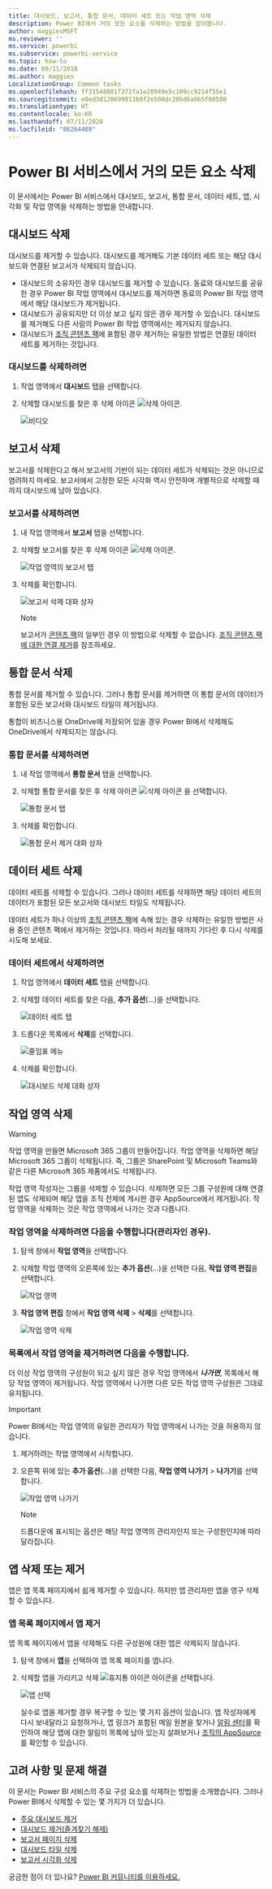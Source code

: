 ```yaml
---
title: 대시보드, 보고서, 통합 문서, 데이터 세트 또는 작업 영역 삭제
description: Power BI에서 거의 모든 요소를 삭제하는 방법을 알아봅니다.
author: maggiesMSFT
ms.reviewer: ''
ms.service: powerbi
ms.subservice: powerbi-service
ms.topic: how-to
ms.date: 09/11/2018
ms.author: maggies
LocalizationGroup: Common tasks
ms.openlocfilehash: ff31548801f372fa1e20949e5c109cc9214f55e1
ms.sourcegitcommit: e8ed3d120699911b0f2e508dc20bd6a9b5f00580
ms.translationtype: HT
ms.contentlocale: ko-KR
ms.lasthandoff: 07/11/2020
ms.locfileid: "86264488"
---
```

# <a name="delete-almost-anything-in-power-bi-service"></a>Power BI 서비스에서 거의 모든 요소 삭제
이 문서에서는 Power BI 서비스에서 대시보드, 보고서, 통합 문서, 데이터 세트, 앱, 시각화 및 작업 영역을 삭제하는 방법을 안내합니다.

## <a name="delete-a-dashboard"></a>대시보드 삭제
대시보드를 제거할 수 있습니다. 대시보드를 제거해도 기본 데이터 세트 또는 해당 대시보드와 연결된 보고서가 삭제되지 않습니다.

* 대시보드의 소유자인 경우 대시보드를 제거할 수 있습니다. 동료와 대시보드를 공유한 경우 Power BI 작업 영역에서 대시보드를 제거하면 동료의 Power BI 작업 영역에서 해당 대시보드가 제거됩니다.
* 대시보드가 공유되지만 더 이상 보고 싶지 않은 경우 제거할 수 있습니다.  대시보드를 제거해도 다른 사람의 Power BI 작업 영역에서는 제거되지 않습니다.
* 대시보드가 [조직 콘텐츠 팩](../collaborate-share/service-organizational-content-pack-disconnect.md)에 포함된 경우 제거하는 유일한 방법은 연결된 데이터 세트를 제거하는 것입니다.

### <a name="to-delete-a-dashboard"></a>대시보드를 삭제하려면
1. 작업 영역에서 **대시보드** 탭을 선택합니다.
2. 삭제할 대시보드를 찾은 후 삭제 아이콘 ![삭제 아이콘](media/service-delete/power-bi-delete-icon.png).

    ![비디오](media/service-delete/power-bi-delete-dash.gif)

## <a name="delete-a-report"></a>보고서 삭제
보고서를 삭제한다고 해서 보고서의 기반이 되는 데이터 세트가 삭제되는 것은 아니므로 염려하지 마세요.  보고서에서 고정한 모든 시각화 역시 안전하며 개별적으로 삭제할 때까지 대시보드에 남아 있습니다.

### <a name="to-delete-a-report"></a>보고서를 삭제하려면
1. 내 작업 영역에서 **보고서** 탭을 선택합니다.
2. 삭제할 보고서를 찾은 후 삭제 아이콘   ![삭제 아이콘](media/service-delete/power-bi-delete-icon.png).   

    ![작업 영역의 보고서 탭](media/service-delete/power-bi-delete-reportnew.png)
3. 삭제를 확인합니다.

   ![보고서 삭제 대화 상자](media/service-delete/power-bi-delete-report.png)

   > [!NOTE]
   > 보고서가 [콘텐츠 팩](../collaborate-share/service-organizational-content-pack-introduction.md)의 일부인 경우 이 방법으로 삭제할 수 없습니다.  [조직 콘텐츠 팩에 대한 연결 제거](../collaborate-share/service-organizational-content-pack-disconnect.md)를 참조하세요.
   >
   >

## <a name="delete-a-workbook"></a>통합 문서 삭제
통합 문서를 제거할 수 있습니다. 그러나 통합 문서를 제거하면 이 통합 문서의 데이터가 포함된 모든 보고서와 대시보드 타일이 제거됩니다.

통합이 비즈니스용 OneDrive에 저장되어 있을 경우 Power BI에서 삭제해도 OneDrive에서 삭제되지는 않습니다.

### <a name="to-delete-a-workbook"></a>통합 문서를 삭제하려면
1. 내 작업 영역에서 **통합 문서** 탭을 선택합니다.
2. 삭제할 통합 문서를 찾은 후 삭제 아이콘 ![삭제 아이콘](media/service-delete/power-bi-delete-report2.png) 을 선택합니다.

    ![통합 문서 탭](media/service-delete/power-bi-delete-workbooknew.png)
3. 삭제를 확인합니다.

   ![통합 문서 제거 대화 상자](media/service-delete/power-bi-delete-confirm.png)

## <a name="delete-a-dataset"></a>데이터 세트 삭제
데이터 세트를 삭제할 수 있습니다. 그러나 데이터 세트를 삭제하면 해당 데이터 세트의 데이터가 포함된 모든 보고서와 대시보드 타일도 삭제됩니다.

데이터 세트가 하나 이상의 [조직 콘텐츠 팩](../collaborate-share/service-organizational-content-pack-disconnect.md)에 속해 있는 경우 삭제하는 유일한 방법은 사용 중인 콘텐츠 팩에서 제거하는 것입니다. 따라서 처리될 때까지 기다린 후 다시 삭제를 시도해 보세요.

### <a name="to-delete-a-dataset"></a>데이터 세트에서 삭제하려면
1. 작업 영역에서 **데이터 세트** 탭을 선택합니다.
2. 삭제할 데이터 세트를 찾은 다음, **추가 옵션**(...)을 선택합니다.  

    ![데이터 세트 탭](media/service-delete/power-bi-delete-datasetnew.png)
3. 드롭다운 목록에서 **삭제**를 선택합니다.

   ![줄임표 메뉴](media/service-delete/power-bi-delete-datasetnew2.png)
4. 삭제를 확인합니다.

   ![대시보드 삭제 대화 상자](media/service-delete/power-bi-delete-dataset-confirm.png)

## <a name="delete-a-workspace"></a>작업 영역 삭제
> [!WARNING]
> 작업 영역을 만들면 Microsoft 365 그룹이 만들어집니다. 작업 영역을 삭제하면 해당 Microsoft 365 그룹이 삭제됩니다. 즉, 그룹은 SharePoint 및 Microsoft Teams와 같은 다른 Microsoft 365 제품에서도 삭제됩니다.
>
>

작업 영역 작성자는 그룹을 삭제할 수 있습니다. 삭제하면 모든 그룹 구성원에 대해 연결된 앱도 삭제되며 해당 앱을 조직 전체에 게시한 경우 AppSource에서 제거됩니다. 작업 영역을 삭제하는 것은 작업 영역에서 나가는 것과 다릅니다.

### <a name="to-delete-a-workspace---if-you-are-an-admin"></a>작업 영역을 삭제하려면 다음을 수행합니다(관리자인 경우).
1. 탐색 창에서 **작업 영역**을 선택합니다.

2. 삭제할 작업 영역의 오른쪽에 있는 **추가 옵션**(...)을 선택한 다음, **작업 영역 편집**을 선택합니다.

    ![작업 영역](media/service-delete/power-bi-delete-workspace.png)

3. **작업 영역 편집** 창에서 **작업 영역 삭제** > **삭제**를 선택합니다.

    ![작업 영역 삭제](media/service-delete/power-bi-delete-workspace2.png)

### <a name="to-remove-a-workspace-from-your-list"></a>목록에서 작업 영역을 제거하려면 다음을 수행합니다.
더 이상 작업 영역의 구성원이 되고 싶지 않은 경우 작업 영역에서 ***나가면***, 목록에서 해당 작업 영역이 제거됩니다. 작업 영역에서 나가면 다른 모든 작업 영역 구성원은 그대로 유지됩니다.  

> [!IMPORTANT]
> Power BI에서는 작업 영역의 유일한 관리자가 작업 영역에서 나가는 것을 허용하지 않습니다.
>
>

1. 제거하려는 작업 영역에서 시작합니다.

2. 오른쪽 위에 있는 **추가 옵션**(...)을 선택한 다음, **작업 영역 나가기** > **나가기**를 선택합니다.

      ![작업 영역 나가기](media/service-delete/power-bi-leave-workspace.png)

   > [!NOTE]
   > 드롭다운에 표시되는 옵션은 해당 작업 영역의 관리자인지 또는 구성원인지에 따라 달라집니다.
   >
   >

## <a name="delete-or-remove-an-app"></a>앱 삭제 또는 제거
앱은 앱 목록 페이지에서 쉽게 제거할 수 있습니다. 하지만 앱 관리자만 앱을 영구 삭제할 수 있습니다.

### <a name="remove-an-app-from-your-app-list-page"></a>앱 목록 페이지에서 앱 제거
앱 목록 페이지에서 앱을 삭제해도 다른 구성원에 대한 앱은 삭제되지 않습니다.

1. 탐색 창에서 **앱**을 선택하여 앱 목록 페이지를 엽니다.
2. 삭제할 앱을 가리키고 삭제 ![휴지통 아이콘](media/service-delete/power-bi-delete-report2.png)  아이콘을 선택합니다.

   ![앱 선택](media/service-delete/power-bi-delete-app.png)

   실수로 앱을 제거할 경우 복구할 수 있는 몇 가지 옵션이 있습니다.  앱 작성자에게 다시 보내달라고 요청하거나, 앱 링크가 포함된 메일 원본을 찾거나 [알림 센터](../consumer/end-user-notification-center.md)를 확인하여 해당 앱에 대한 알림이 목록에 남아 있는지 살펴보거나 [조직의 AppSource](../consumer/end-user-apps.md)를 확인할 수 있습니다.

## <a name="considerations-and-troubleshooting"></a>고려 사항 및 문제 해결
이 문서는 Power BI 서비스의 주요 구성 요소를 삭제하는 방법을 소개했습니다. 그러나 Power BI에서 삭제할 수 있는 몇 가지가 더 있습니다.  

* [주요 대시보드 제거](../consumer/end-user-featured.md)
* [대시보드 제거(즐겨찾기 해제)](../consumer/end-user-favorite.md)
* [보고서 페이지 삭제](service-delete.md)
* [대시보드 타일 삭제](service-dashboard-edit-tile.md)
* [보고서 시각화 삭제](service-delete.md)

궁금한 점이 더 있나요? [Power BI 커뮤니티를 이용하세요.](https://community.powerbi.com/)
